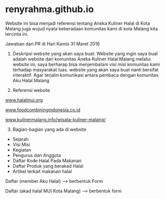 # renyrahma.github.io
Website ini bisa menjadi referensi tentang Aneka Kuliner Halal di Kota Malang juga wujud nyata keberadaan komunitas kami di kota Malang kita tercinta ini.

Jawaban dari PR di Hari Kamis 31 Maret 2016

1. Deskripsi website yang akan saya buat:
Website yang ingin saya buat adalah website dari komunitas Aneka Kuliner Halal Malang
melalui website ini, saya berharap bisa menjembatani  visi misi komunitas kami terhadap masyarakat  luas. 
website yang akan saya buat nanti bersifat interaktif. Agar terjalin komunikasi antara pembaca dengan komunitas Aku Halal Malang

2. Referensi website 

www.halalmui.org

www.foodcombiningindonesia.co.id

www.kulinermalang.info/wisata-kuliner-malang/

3. Bagian-bagian yang ada di website

- Sejarah 
- Visi Misi
- Kegiatan
- Pengurus dan Anggota
- Daftar Kode Halal Pada Makanan
- Daftar Produk yang berakad Halal
- Artikel terkait makanan halal

Daftar (member Aku Halal) --> berbentuk Form

Daftar (akad halal MUI Kota Malang) --> berbentuk form




